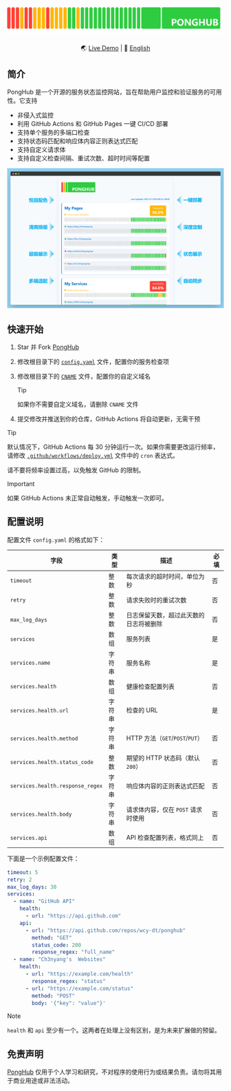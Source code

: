 # [![PongHub](static/band.png)](https://health.ch3nyang.top)

<div align="center">

🌏 [Live Demo](https://health.ch3nyang.top) | 📖 [English](README.md)

</div>

## 简介

PongHub 是一个开源的服务状态监控网站，旨在帮助用户监控和验证服务的可用性。它支持

- 非侵入式监控
- 利用 GitHub Actions 和 GitHub Pages 一键 CI/CD 部署
- 支持单个服务的多端口检查
- 支持状态码匹配和响应体内容正则表达式匹配
- 支持自定义请求体
- 支持自定义检查间隔、重试次数、超时时间等配置

![浏览器截图](static/browser_CN.png)

## 快速开始

1. Star 并 Fork [PongHub](https://github.com/WCY-dt/ponghub)

2. 修改根目录下的 [`config.yaml`](config.yaml) 文件，配置你的服务检查项

3. 修改根目录下的 [`CNAME`](CNAME) 文件，配置你的自定义域名

   > [!TIP]
   > 如果你不需要自定义域名，请删除 `CNAME` 文件

4. 提交修改并推送到你的仓库，GitHub Actions 将自动更新，无需干预

> [!TIP]
> 默认情况下，GitHub Actions 每 30 分钟运行一次。如果你需要更改运行频率，请修改 [`.github/workflows/deploy.yml`](.github/workflows/deploy.yml) 文件中的 `cron` 表达式。
> 
> 请不要将频率设置过高，以免触发 GitHub 的限制。

> [!IMPORTANT]
> 如果 GitHub Actions 未正常自动触发，手动触发一次即可。

## 配置说明

配置文件 `config.yaml` 的格式如下：

| 字段              | 类型   | 描述                          | 必填 |
|-----------------|--------|-----------------------------|----|
| `timeout`       | 整数   | 每次请求的超时时间，单位为秒              | 否  |
| `retry`         | 整数   | 请求失败时的重试次数                  | 否  |
| `max_log_days`  | 整数   | 日志保留天数，超过此天数的日志将被删除         | 否  |
| `services`      | 数组   | 服务列表                        | 是  |
| `services.name` | 字符串 | 服务名称                        | 是  |
| `services.health` | 数组 | 健康检查配置列表                    | 否  |
| `services.health.url` | 字符串 | 检查的 URL                     | 是  |
| `services.health.method` | 字符串 | HTTP 方法（`GET`/`POST`/`PUT`） | 否  |
| `services.health.status_code` | 整数 | 期望的 HTTP 状态码（默认 `200`）        | 否  |
| `services.health.response_regex` | 字符串 | 响应体内容的正则表达式匹配               | 否  |
| `services.health.body` | 字符串 | 请求体内容，仅在 `POST` 请求时使用            | 否  |
| `services.api` | 数组 | API 检查配置列表，格式同上 | 否  |

下面是一个示例配置文件：

```yaml
timeout: 5
retry: 2
max_log_days: 30
services:
  - name: "GitHub API"
    health:
      - url: "https://api.github.com"
    api:
      - url: "https://api.github.com/repos/wcy-dt/ponghub"
        method: "GET"
        status_code: 200
        response_regex: "full_name"
  - name: "Ch3nyang's  Websites"
    health:
      - url: "https://example.com/health"
        response_regex: "status"
      - url: "https://example.com/status"
        method: "POST"
        body: '{"key": "value"}'
```

> [!NOTE]
> `health` 和 `api` 至少有一个。这两者在处理上没有区别，是为未来扩展做的预留。

## 免责声明

[PongHub](https://github.com/WCY-dt/ponghub) 仅用于个人学习和研究，不对程序的使用行为或结果负责。请勿将其用于商业用途或非法活动。

